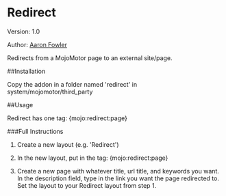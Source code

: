 # Redirect

Version: 1.0

Author: [Aaron Fowler](http://twitter.com/adfowler)

Redirects from a MojoMotor page to an external site/page.

##Installation

Copy the addon in a folder named 'redirect' in system/mojomotor/third_party

##Usage

Redirect has one tag:
{mojo:redirect:page}

###Full Instructions

1) Create a new layout (e.g. 'Redirect')

2) In the new layout, put in the tag: {mojo:redirect:page}

3) Create a new page with whatever title, url title, and keywords you want.  In the description field, type in the link you want the page redirected to. Set the layout to your Redirect layout from step 1.